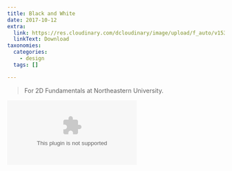 ```yaml
---
title: Black and White
date: 2017-10-12
extra:
  link: https://res.cloudinary.com/dcloudinary/image/upload/f_auto/v1535335577/portfolio/18_22_Project_1.ai
  linkText: Download
taxonomies:
  categories:
    - design
  tags: []

---
```


> For 2D Fundamentals at Northeastern University.

![](https://res.cloudinary.com/dcloudinary/image/upload/f_auto/v1535335577/portfolio/18_22_Project_1.ai)
